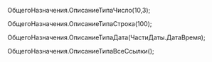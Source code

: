ОбщегоНазначения.ОписаниеТипаЧисло(10,3);

ОбщегоНазначения.ОписаниеТипаСтрока(100);

ОбщегоНазначения.ОписаниеТипаДата(ЧастиДаты.ДатаВремя);

ОбщегоНазначения.ОписаниеТипаВсеСсылки();
